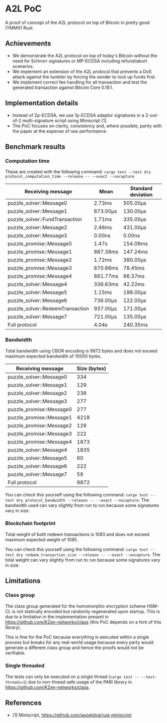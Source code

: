 # A2L PoC

A proof of concept of the A2L protocol on top of Bitcoin in pretty good (YMMV) Rust.

## Achievements

- We demonstrate the A2L protocol on top of today's Bitcoin without the need for Schnorr signatures or MP-ECDSA including refund/abort scenarios.
- We implement an extension of the A2L protocol that prevents a DoS attack against the tumbler by forcing the sender to lock up funds first. 
- We implement correct fee handling for all transaction and test the generated transaction against Bitcoin Core 0.19.1.

## Implementation details

- Instead of 2p-ECDSA, we use 1p-ECDSA adaptor signatures in a 2-out-of-2 multi-signature script using Miniscript [1].
- The PoC focuses on clarity, consistency and, where possible, parity with the paper at the expense of raw performance.

## Benchmark results

### Computation time

These are created with the following command: `cargo test --test dry protocol_computation_time --release -- --exact --nocapture`

| Receiving message                |     Mean | Standard deviation |
| ---------------------------------|----------|------------------- |
| puzzle_solver::Message0          |   2.73ms |           505.00µs |
| puzzle_solver::Message1          | 673.00µs |           130.00µs |
| puzzle_solver::FundTransaction   |   1.71ms |           335.00µs |
| puzzle_solver::Message2          |   2.46ms |           431.00µs |
| puzzle_solver::Message3          |   0.00ns |             0.00ns |
| puzzle_promise::Message0         |    1.47s |           154.09ms |
| puzzle_promise::Message1         | 887.38ms |           147.24ms |
| puzzle_promise::Message2         |   1.72ms |           380.00µs |
| puzzle_promise::Message3         | 670.66ms |            78.45ms |
| puzzle_promise::Message4         | 661.77ms |            66.37ms |
| puzzle_solver::Message4          | 336.63ms |            42.22ms |
| puzzle_solver::Message5          |   1.15ms |           198.00µs |
| puzzle_solver::Message6          | 736.00µs |           122.00µs |
| puzzle_solver::RedeemTransaction | 937.00µs |           171.00µs |
| puzzle_solver::Message7          | 721.00µs |           135.00µs |
| Full protocol                    |    4.04s |           240.35ms |

### Bandwidth

Total bandwidth using CBOR encoding is 9872 bytes and does not exceed maximum expected bandwidth of 10000 bytes.

| Receiving message                | Size (bytes) |
| ---------------------------------|--------------|
| puzzle_solver::Message0          |          334 |
| puzzle_solver::Message1          |          129 |
| puzzle_solver::Message2          |          238 |
| puzzle_solver::Message3          |          277 |
| puzzle_promise::Message0         |          277 |
| puzzle_promise::Message1         |         4218 |
| puzzle_promise::Message2         |          129 |
| puzzle_promise::Message3         |          222 |
| puzzle_promise::Message4         |         1873 |
| puzzle_solver::Message4          |         1835 |
| puzzle_solver::Message5          |           60 |
| puzzle_solver::Message6          |          222 |
| puzzle_solver::Message7          |           58 |
| Full protocol                    |         9872 |


You can check this yourself using the following command: `cargo test --test dry protocol_bandwidth --release -- --exact --nocapture`.
The bandwidth used can vary slightly from run to run because some signatures vary in size.

### Blockchain footprint

Total weight of both redeem transactions is 1093 and does not exceed maximum expected weight of 1095.

You can check this yourself using the following command: `cargo test --test dry redeem_transaction_size --release -- --exact --nocapture`.
The total weight can vary slightly from run to run because some signatures vary in size.

## Limitations

### Class group

The class group generated for the homomorphic encryption scheme HSM-CL is not statically encoded but randomly regenerated upon startup.
This is due to a limitation in the implementation present in https://github.com/KZen-networks/class (this PoC depends on a fork of this library).

This is fine for the PoC because everything is executed within a single process but breaks for any real-world usage because every party would generate a different class group and hence the proofs would not be verifiable.

### Single threaded

The tests can only be executed on a single thread (`cargo test -- --test-threads=1`) due to non-thread safe usage of the PARI library in https://github.com/KZen-networks/class.

## References

- [1] Miniscript, https://github.com/apoelstra/rust-miniscript
